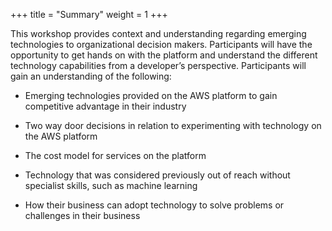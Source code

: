 +++
title = "Summary"
weight = 1
+++

This workshop provides context and understanding regarding emerging technologies to organizational decision makers. Participants will have the opportunity to get hands on with the platform and understand the different technology capabilities from a developer’s perspective. Participants will gain an understanding of the following:

- Emerging technologies provided on the AWS platform to gain competitive advantage in their industry

- Two way door decisions in relation to experimenting with technology on the AWS platform

- The cost model for services on the platform

- Technology that was considered previously out of reach without specialist skills, such as machine learning

- How their business can adopt technology to solve problems or challenges in their business
